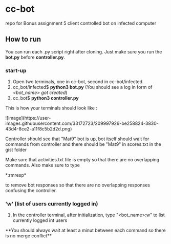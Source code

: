 # cc-bot

repo for Bonus assignment 5
client controlled bot on infected computer

## How to run
You can run each .py script right after cloning. Just make sure you run the **bot.py** before **controller.py**.

### start-up
1) Open two terminals, one in cc-bot, second in cc-bot/infected.
2) cc_bot/infected$ **python3 bot.py**
(You should see a log in form of *<bot_name> got created*)
3) cc_bot$ **python3 controller.py**
<p>This is how your terminals should look like :</p>
![image](https://user-images.githubusercontent.com/33172723/209997926-be258824-3830-43d4-8ce2-a11f8c5b2d2d.png)
<p> Controller should see that "Mat9" bot is up, bot itself should wait for commands from controller and there should be "Mat9" in scores.txt in the gist folder</p>
<p>Make sure that activities.txt file is empty so that there are no overlapping commands. Also make sure to type</p>
*<bot_name>:rmresp*
<p> to remove bot responses so that there are no overlapping responses confusing the controller. </p>

### 'w'   (list of users currently logged in)
1) In the controller terminal, after initialization, type "<bot_name>:w" to list currently logged int users
<p>**You should always wait at least a minut between each command so there is no merge conflict**</p>
<p>



